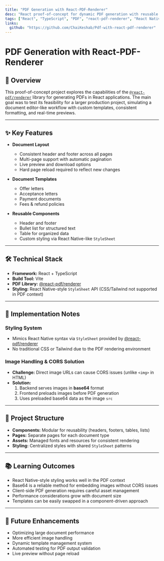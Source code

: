 ```yaml
---
title: "PDF Generation with React-PDF-Renderer"
desc: "React proof-of-concept for dynamic PDF generation with reusable templates and CORS-safe image handling."
tags: ["React", "TypeScript", "PDF", "react-pdf-renderer", "React Native Style"]
links:
  github: "https://github.com/ChaiKeshab/Pdf-with-react-pdf-renderer"
---
```


# PDF Generation with React-PDF-Renderer

## 🧠 Overview

This proof-of-concept project explores the capabilities of the [`@react-pdf/renderer`](https://react-pdf.org/) library for generating PDFs in React applications. The main goal was to test its feasibility for a larger production project, simulating a document editor-like workflow with custom templates, consistent formatting, and real-time previews.

---

## ✨ Key Features

- **Document Layout**
  - Consistent header and footer across all pages
  - Multi-page support with automatic pagination
  - Live preview and download options
  - Hard page reload required to reflect new changes

- **Document Templates**
  - Offer letters
  - Acceptance letters
  - Payment documents
  - Fees & refund policies

- **Reusable Components**
  - Header and footer
  - Bullet list for structured text
  - Table for organized data
  - Custom styling via React Native-like `StyleSheet`

---

## 🛠 Technical Stack

- **Framework:** React + TypeScript  
- **Build Tool:** Vite  
- **PDF Library:** [@react-pdf/renderer](https://react-pdf.org/)
- **Styling:** React Native-style `StyleSheet` API (CSS/Tailwind not supported in PDF context)

---

## 📌 Implementation Notes

### Styling System

- Mimics React Native syntax via `StyleSheet` provided by [@react-pdf/renderer](https://react-pdf.org/)
- No traditional CSS or Tailwind due to the PDF rendering environment

### Image Handling & CORS Solution

- **Challenge:** Direct image URLs can cause CORS issues (unlike `<img>` in HTML)
- **Solution:**
  1. Backend serves images in **base64** format
  2. Frontend preloads images before PDF generation
  3. Uses preloaded base64 data as the image `src`

---

## 📂 Project Structure

- **Components:** Modular for reusability (headers, footers, tables, lists)  
- **Pages:** Separate pages for each document type  
- **Assets:** Managed fonts and resources for consistent rendering  
- **Styling:** Centralized styles with shared `StyleSheet` patterns  

---

## 📚 Learning Outcomes

- React Native-style styling works well in the PDF context  
- Base64 is a reliable method for embedding images without CORS issues  
- Client-side PDF generation requires careful asset management  
- Performance considerations grow with document size  
- Templates can be easily swapped in a component-driven approach  

---

## 🔮 Future Enhancements

- Optimizing large document performance  
- More efficient image handling  
- Dynamic template management system  
- Automated testing for PDF output validation  
- Live preview without page reload
